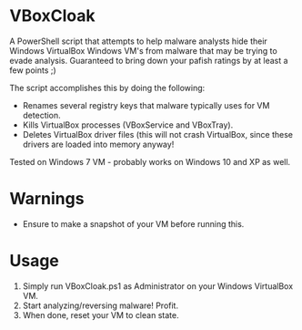 # VBoxCloak

A PowerShell script that attempts to help malware analysts hide their Windows VirtualBox Windows VM's from malware that may be trying to evade analysis. Guaranteed to bring down your pafish ratings by at least a few points ;)

The script accomplishes this by doing the following:

- Renames several registry keys that malware typically uses for VM detection.
- Kills VirtualBox processes (VBoxService and VBoxTray).
- Deletes VirtualBox driver files (this will not crash VirtualBox, since these drivers are loaded into memory anyway!

Tested on Windows 7 VM - probably works on Windows 10 and XP as well.


# Warnings

- Ensure to make a snapshot of your VM before running this.

# Usage

1. Simply run VBoxCloak.ps1 as Administrator on your Windows VirtualBox VM.
2. Start analyzing/reversing malware! Profit.
3. When done, reset your VM to clean state.



